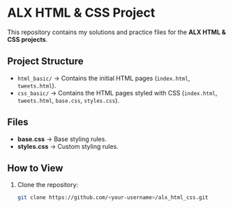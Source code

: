 # ALX HTML & CSS Project

This repository contains my solutions and practice files for the **ALX HTML & CSS projects**.

## Project Structure
- `html_basic/` → Contains the initial HTML pages (`index.html`, `tweets.html`).
- `css_basic/` → Contains the HTML pages styled with CSS (`index.html`, `tweets.html`, `base.css`, `styles.css`).

## Files
- **base.css** → Base styling rules.
- **styles.css** → Custom styling rules.

## How to View
1. Clone the repository:
   ```bash
   git clone https://github.com/<your-username>/alx_html_css.git


